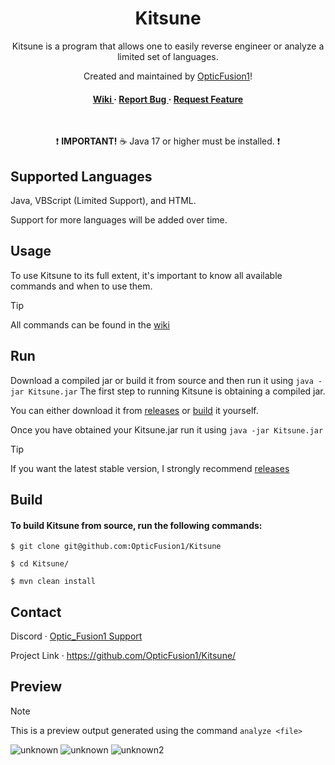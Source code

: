 <div align='center'>

<h1>Kitsune</h1>
<p>Kitsune is a program that allows one to easily reverse engineer or analyze a limited set of languages.</p>

<p>Created and maintained by <a href="https://github.com/OpticFusion1">OpticFusion1</a>!</p>

<h4> <a href="https://github.com/OpticFusion1/Kitsune/wiki"> Wiki </a> <span> · </span> <a href="https://github.com/OpticFusion1/Kitsune/issues"> Report Bug </a> <span> · </span> <a href="https://github.com/OpticFusion1/Kitsune/issues"> Request Feature </a> </h4>
<br>
<p> ❗ <strong> IMPORTANT!</strong> ☕ Java 17 or higher must be installed. ❗ </p>
</div>

## Supported Languages
Java, VBScript (Limited Support), and HTML.

Support for more languages will be added over time.

## Usage

To use Kitsune to its full extent, it's important to know all available commands and when to use them. 

> [!TIP]  
> All commands can be found in the [wiki](https://github.com/OpticFusion1/Kitsune/wiki)  

## Run
Download a compiled jar or build it from source and then run it using `java -jar Kitsune.jar`
The first step to running Kitsune is obtaining a compiled jar.

You can either download it from [releases](https://github.com/OpticFusion1/Kitsune/releases) or [build](#build) it yourself.

Once you have obtained your Kitsune.jar run it using `java -jar Kitsune.jar`

> [!TIP]  
> If you want the latest stable version, I strongly recommend [releases](https://github.com/OpticFusion1/Kitsune/releases)

## Build
#### To build Kitsune from source, run the following commands:
```
$ git clone git@github.com:OpticFusion1/Kitsune

$ cd Kitsune/

$ mvn clean install
```

## Contact
Discord · [Optic_Fusion1 Support](https://discord.gg/jMEsq4zHVA)

Project Link · https://github.com/OpticFusion1/Kitsune/

## Preview

> [!NOTE]  
> This is a preview output generated using the command `analyze <file>`

![unknown](https://user-images.githubusercontent.com/37254722/196303016-d5de5e7c-e16a-4caa-92a5-f34d0cc5baa5.png)
![unknown](https://user-images.githubusercontent.com/37254722/196303029-3f5719f7-20a2-47ba-ae71-7f50f3fe2add.png)
![unknown2](https://user-images.githubusercontent.com/37254722/196303030-6d7eec9a-94be-44a0-b01b-d65b4a846f76.png)